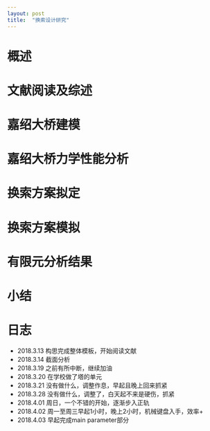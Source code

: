 ```yaml
---
layout: post
title:  "换索设计研究"
---
```


# 概述

# 文献阅读及综述

# 嘉绍大桥建模

# 嘉绍大桥力学性能分析

# 换索方案拟定

# 换索方案模拟

# 有限元分析结果

# 小结


# 日志

* 2018.3.13 构思完成整体模板，开始阅读文献
* 2018.3.14 截面分析
* 2018.3.19 之前有所中断，继续加油
* 2018.3.20 在学校做了塔的单元
* 2018.3.21 没有做什么，调整作息，早起且晚上回来抓紧
* 2018.3.28 没有做什么，调整了，白天起不来是硬伤，抓紧
* 2018.4.01 周日，一个不错的开始，逐渐步入正轨
* 2018.4.02 周一至周三早起1小时，晚上2小时，机械键盘入手，效率+
* 2018.4.03 早起完成main parameter部分
